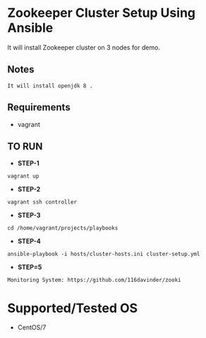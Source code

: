 # Zookeeper Cluster Setup Using Ansible
It will install Zookeeper cluster on 3 nodes for demo.

## Notes
```
It will install openjdk 8 .
```

## Requirements
* vagrant

## TO RUN
* **STEP-1**
```
vagrant up
```

* **STEP-2**
```
vagrant ssh controller
```

* **STEP-3**
```
cd /home/vagrant/projects/playbooks
```

* **STEP-4**
```
ansible-playbook -i hosts/cluster-hosts.ini cluster-setup.yml
```

* **STEP=5**
```
Monitoring System: https://github.com/116davinder/zooki
```
# Supported/Tested OS
* CentOS/7
